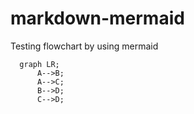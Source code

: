 # markdown-mermaid
Testing flowchart by using mermaid


```mermaid
  graph LR;
      A-->B;
      A-->C;
      B-->D;
      C-->D;
```